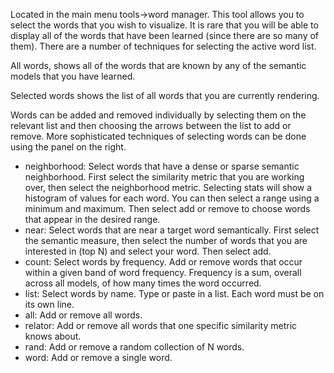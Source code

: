 Located in the main menu tools->word manager. This tool allows you to select the words that you wish to visualize. It is rare that you will be able to display all of the words that have been learned (since there are so many of them). There are a number of techniques for selecting the active word list.

All words, shows all of the words that are known by any of the semantic models that you have learned.

Selected words shows the list of all words that you are currently rendering.

Words can be added and removed individually by selecting them on the relevant list and then choosing the arrows between the list to add or remove. More sophisticated techniques of selecting words can be done using the panel on the right.

  * neighborhood: Select words that have a dense or sparse semantic neighborhood. First select the similarity metric that you are working over, then select the neighborhood metric. Selecting stats will show a histogram of values for each word. You can then select a range using a minimum and maximum. Then select add or remove to choose words that appear in the desired range.
  * near: Select words that are near a target word semantically. First select the semantic measure, then select the number of words that you are interested in (top N) and select your word. Then select add.
  * count: Select words by frequency. Add or remove words that occur within a given band of word frequency. Frequency is a sum, overall across all models, of how many times the word occurred.
  * list: Select words by name. Type or paste in a list. Each word must be on its own line.
  * all: Add or remove all words.
  * relator: Add or remove all words that one specific similarity metric knows about.
  * rand: Add or remove a random collection of N words.
  * word: Add or remove a single word.